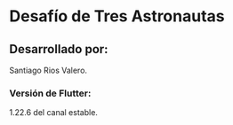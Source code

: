 # Desafío de Tres Astronautas
## Desarrollado por:

Santiago Rios Valero.

### Versión de Flutter:

1.22.6 del canal estable.

